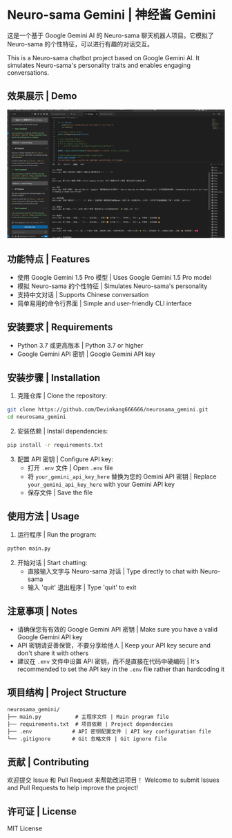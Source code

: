 # Neuro-sama Gemini | 神经酱 Gemini

这是一个基于 Google Gemini AI 的 Neuro-sama 聊天机器人项目。它模拟了 Neuro-sama 的个性特征，可以进行有趣的对话交互。

This is a Neuro-sama chatbot project based on Google Gemini AI. It simulates Neuro-sama's personality traits and enables engaging conversations.

## 效果展示 | Demo

![Neuro-sama 对话效果 | Neuro-sama Chat Demo](https://github.com/Devinkang666666/neurosama_gemini/raw/master/images/demo.png)

## 功能特点 | Features

- 使用 Google Gemini 1.5 Pro 模型 | Uses Google Gemini 1.5 Pro model
- 模拟 Neuro-sama 的个性特征 | Simulates Neuro-sama's personality
- 支持中文对话 | Supports Chinese conversation
- 简单易用的命令行界面 | Simple and user-friendly CLI interface

## 安装要求 | Requirements

- Python 3.7 或更高版本 | Python 3.7 or higher
- Google Gemini API 密钥 | Google Gemini API key

## 安装步骤 | Installation

1. 克隆仓库 | Clone the repository:
```bash
git clone https://github.com/Devinkang666666/neurosama_gemini.git
cd neurosama_gemini
```

2. 安装依赖 | Install dependencies:
```bash
pip install -r requirements.txt
```

3. 配置 API 密钥 | Configure API key:
   - 打开 `.env` 文件 | Open `.env` file
   - 将 `your_gemini_api_key_here` 替换为您的 Gemini API 密钥 | Replace `your_gemini_api_key_here` with your Gemini API key
   - 保存文件 | Save the file

## 使用方法 | Usage

1. 运行程序 | Run the program:
```bash
python main.py
```

2. 开始对话 | Start chatting:
   - 直接输入文字与 Neuro-sama 对话 | Type directly to chat with Neuro-sama
   - 输入 'quit' 退出程序 | Type 'quit' to exit

## 注意事项 | Notes

- 请确保您有有效的 Google Gemini API 密钥 | Make sure you have a valid Google Gemini API key
- API 密钥请妥善保管，不要分享给他人 | Keep your API key secure and don't share it with others
- 建议在 `.env` 文件中设置 API 密钥，而不是直接在代码中硬编码 | It's recommended to set the API key in the `.env` file rather than hardcoding it

## 项目结构 | Project Structure

```
neurosama_gemini/
├── main.py           # 主程序文件 | Main program file
├── requirements.txt  # 项目依赖 | Project dependencies
├── .env             # API 密钥配置文件 | API key configuration file
└── .gitignore       # Git 忽略文件 | Git ignore file
```

## 贡献 | Contributing

欢迎提交 Issue 和 Pull Request 来帮助改进项目！
Welcome to submit Issues and Pull Requests to help improve the project!

## 许可证 | License

MIT License 